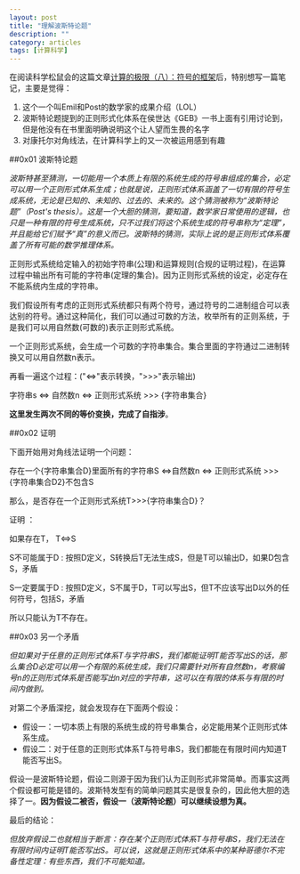 ```yaml
---
layout: post
title: "理解波斯特论题"
description: ""
category: articles
tags: [计算科学]
---
```


在阅读科学松鼠会的这篇文章[计算的极限（八）：符号的框架](http://songshuhui.net/archives/93188)后，特别想写一篇笔记，主要是觉得：

1. 这个一个叫Emil和Post的数学家的成果介绍（LOL）
2. 波斯特论题提到的正则形式化体系在侯世达《GEB》一书上面有引用讨论到，但是他没有在书里面明确说明这个让人望而生畏的名字
3. 对康托尔对角线法，在计算科学上的又一次被运用感到有趣

##0x01 波斯特论题

_波斯特甚至猜测，一切能用一个本质上有限的系统生成的符号串组成的集合，必定可以用一个正则形式体系生成；也就是说，正则形式体系涵盖了一切有限的符号生成系统，无论是已知的、未知的、过去的、未来的。这个猜测被称为“波斯特论题”（Post's thesis）。这是一个大胆的猜测，要知道，数学家日常使用的逻辑，也只是一种有限的符号生成系统，只不过我们将这个系统生成的符号串称为“定理”，并且能给它们赋予“真”的意义而已。波斯特的猜测，实际上说的是正则形式体系覆盖了所有可能的数学推理体系。_

正则形式系统给定输入的初始字符串(公理)和运算规则(合规的证明过程)，在运算过程中输出所有可能的字符串(定理的集合)。因为正则形式系统的设定，必定存在不能系统内生成的字符串。

我们假设所有考虑的正则形式系统都只有两个符号，通过符号的二进制组合可以表达别的符号。通过这种简化，我们可以通过可数的方法，枚举所有的正则系统，于是我们可以用自然数(可数的)表示正则形式系统。

一个正则形式系统，会生成一个可数的字符串集合。集合里面的字符通过二进制转换又可以用自然数n表示。

再看一遍这个过程：("<=>"表示转换，">>>"表示输出)

字符串s <=> 自然数n <=> 正则形式系统 >>> {字符串集合}

**这里发生两次不同的等价变换，完成了自指涉**。

##0x02 证明

下面开始用对角线法证明一个问题：

存在一个{字符串集合D}里面所有的字符串S  <=>自然数n <=> 正则形式系统 >>> {字符串集合D2}不包含S

那么，是否存在一个正则形式系统T>>>{字符串集合D}？

证明 ：

如果存在T， T<=>S

S不可能属于D : 按照D定义，S转换后T无法生成S，但是T可以输出D，如果D包含S，矛盾

S一定要属于D : 按照D定义，S不属于D，T可以写出S，但T不应该写出D以外的任何符号，包括S，矛盾

所以只能认为T不存在。

##0x03 另一个矛盾

_但如果对于任意的正则形式体系T与字符串S，我们都能证明T能否写出S的话，那么集合D必定可以用一个有限的系统生成，我们只需要针对所有自然数n，考察编号n的正则形式体系是否能写出n对应的字符串，这可以在有限的体系与有限的时间内做到。_

对第二个矛盾深挖，就会发现存在下面两个假设：

* 假设一：一切本质上有限的系统生成的符号串集合，必定能用某个正则形式体系生成。
* 假设二：对于任意的正则形式体系T与符号串S，我们都能在有限时间内知道T能否写出S。

假设一是波斯特论题，假设二则源于因为我们认为正则形式非常简单。而事实这两个假设都可能是错的。波斯特发型有的简单问题其实是很复杂的，因此他大胆的选择了一。**因为假设二被否，假设一（波斯特论题）可以继续设想为真。** 

最后的结论：

_但放弃假设二也就相当于断言：存在某个正则形式体系T与符号串S，我们无法在有限时间内证明T能否写出S。可以说，这就是正则形式体系中的某种哥德尔不完备性定理：有些东西，我们不可能知道。_
